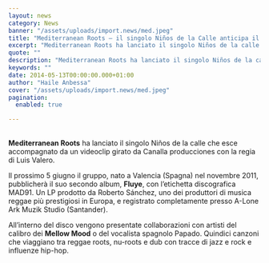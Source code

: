 ```yaml
---
layout: news
category: News
banner: "/assets/uploads/import.news/med.jpeg"
title: "Mediterranean Roots – il singolo Niños de la Calle anticipa il nuovo album"
excerpt: "Mediterranean Roots ha lanciato il singolo Niños de la calle che esce accompagnato da un videoclip girato da Canalla producciones con la regia di Luis Valero. Il prossimo 5 giugno il gruppo, nato a Valencia (Spagna) nel novembre 2011, pubblicherà il suo secondo album, Fluye, con l’etichetta discografica MAD91. Un LP prodotto da Roberto Sánchez, [&hellip"
quote: ""
description: "Mediterranean Roots ha lanciato il singolo Niños de la calle che esce accompagnato da un videoclip girato da Canalla producciones con la regia di Luis Valero. Il prossimo 5 giugno il gruppo, nato a Valencia (Spagna) nel novembre 2011, pubblicherà il suo secondo album, Fluye, con l’etichetta discografica MAD91. Un LP prodotto da Roberto Sánchez, [&hellip"
keywords: ""
date: 2014-05-13T00:00:00.000+01:00
author: "Haile Anbessa"
cover: "/assets/uploads/import.news/med.jpeg"
pagination:
  enabled: true

---
```


[](https://hotmc.com/wp-content/uploads/2014/05/med.jpeg)  
**Mediterranean Roots** ha lanciato il singolo Niños de la calle che esce accompagnato da un videoclip girato da Canalla producciones con la regia di Luis Valero.

Il prossimo 5 giugno il gruppo, nato a Valencia (Spagna) nel novembre 2011, pubblicherà il suo secondo album, **Fluye**, con l’etichetta discografica MAD91\. Un LP prodotto da Roberto Sánchez, uno dei produttori di musica reggae più prestigiosi in Europa, e registrato completamente presso A-Lone Ark Muzik Studio (Santander).

All’interno del disco vengono presentate collaborazioni con artisti del calibro dei **Mellow Mood** o del vocalista spagnolo Papado. Quindici canzoni che viaggiano tra reggae roots, nu-roots e dub con tracce di jazz e rock e influenze hip-hop.